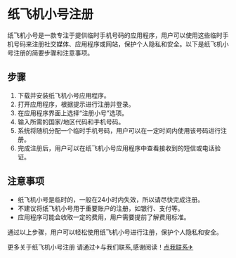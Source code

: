 # 纸飞机小号注册

纸飞机小号是一款专注于提供临时手机号码的应用程序，用户可以使用这些临时手机号码来注册社交媒体、应用程序或网站，保护个人隐私和安全。以下是纸飞机小号注册的简要步骤和注意事项。

## 步骤

1. 下载并安装纸飞机小号应用程序。
2. 打开应用程序，根据提示进行注册并登录。
3. 在应用程序界面上选择“注册小号”选项。
4. 输入所需的国家/地区代码和手机号码。
5. 系统将随机分配一个临时手机号码，用户可以在一定时间内使用该号码进行注册。
6. 完成注册后，用户可以在纸飞机小号应用程序中查看接收到的短信或电话验证。

## 注意事项

- 纸飞机小号是临时的，一般在24小时内失效，所以请尽快完成注册。
- 不建议将纸飞机小号用于重要账户的注册，如银行、支付等。
- 应用程序可能会收取一定的费用，用户需要提前了解费用标准。

通过以上步骤，用户可以轻松使用纸飞机小号进行注册，保护个人隐私和安全。

更多关于纸飞机小号注册 请通过✈与我们联系,感谢阅读！[点我联系✈](https://www.G208.com)